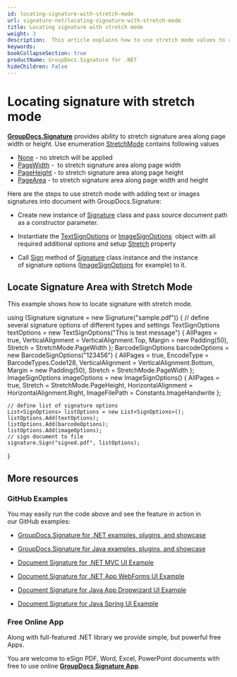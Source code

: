 ```yaml
---
id: locating-signature-with-stretch-mode
url: signature-net/locating-signature-with-stretch-mode
title: Locating signature with stretch mode
weight: 3
description:  This article explains how to use stretch mode values to adjust signature area positions on document page with GroupDocs.Signature API.
keywords: 
bookCollapseSection: true
productName: GroupDocs.Signature for .NET
hideChildren: False
---
```


# Locating signature with stretch mode

[**GroupDocs.Signature**](https://products.groupdocs.com/signature/net) provides ability to stretch signature area along page width or height. Use enumeration [StretchMode](https://apireference.groupdocs.com/net/signature/groupdocs.signature.domain/stretchmode) contains following values

*   [None](https://apireference.groupdocs.com/net/signature/groupdocs.signature.domain/stretchmode) - no stretch will be applied
*   [PageWidth](https://apireference.groupdocs.com/net/signature/groupdocs.signature.domain/stretchmode) -  to stretch signature area along page width
*   [PageHeight](https://apireference.groupdocs.com/net/signature/groupdocs.signature.domain/stretchmode) - to stretch signature area along page height
*   [PageArea](https://apireference.groupdocs.com/net/signature/groupdocs.signature.domain/stretchmode) - to stretch signature area along page width and height

Here are the steps to use stretch mode with adding text or images signatures into document with GroupDocs.Signature:

*   Create new instance of [Signature](https://apireference.groupdocs.com/net/signature/groupdocs.signature/signature) class and pass source document path as a constructor parameter.
    
*   Instantiate the [TextSignOptions](https://apireference.groupdocs.com/net/signature/groupdocs.signature.options/textsignoptions) or [ImageSignOptions](https://apireference.groupdocs.com/net/signature/groupdocs.signature.options/imagesignoptions)  object with all required additional options and setup [Stretch](https://apireference.groupdocs.com/net/signature/groupdocs.signature.options/imagesignoptions/properties/stretch) property  
    
*   Call [Sign](https://apireference.groupdocs.com/net/signature/groupdocs.signature/signature/methods/sign) method of [Signature](https://apireference.groupdocs.com/net/signature/groupdocs.signature/signature) class instance and the instance of signature options ([ImageSignOptions](https://apireference.groupdocs.com/net/signature/groupdocs.signature.options/imagesignoptions) for example) to it.
    

## Locate Signature Area with Stretch Mode

This example shows how to locate signature with stretch mode.

using (Signature signature = new Signature("sample.pdf"))
{
    // define several signature options of different types and settings
    TextSignOptions textOptions = new TextSignOptions("This is test message")
    {
        AllPages = true,
        VerticalAlignment = VerticalAlignment.Top,
        Margin = new Padding(50),
        Stretch = StretchMode.PageWidth
    };
    BarcodeSignOptions barcodeOptions = new BarcodeSignOptions("123456")
    {
        AllPages = true,
        EncodeType = BarcodeTypes.Code128,
        VerticalAlignment = VerticalAlignment.Bottom,
        Margin = new Padding(50),
        Stretch = StretchMode.PageWidth
    };
    ImageSignOptions imageOptions = new ImageSignOptions()
    {
        AllPages = true,
        Stretch = StretchMode.PageHeight,
        HorizontalAlignment = HorizontalAlignment.Right,
        ImageFilePath = Constants.ImageHandwrite
    };
    
    // define list of signature options
    List<SignOptions> listOptions = new List<SignOptions>();
    listOptions.Add(textOptions);
    listOptions.Add(barcodeOptions);
    listOptions.Add(imageOptions);
    // sign document to file
    signature.Sign("signed.pdf", listOptions);
}

## More resources

### GitHub Examples 

You may easily run the code above and see the feature in action in our GitHub examples:

*   [GroupDocs.Signature for .NET examples, plugins, and showcase](https://github.com/groupdocs-signature/GroupDocs.Signature-for-.NET)
    
*   [GroupDocs.Signature for Java examples, plugins, and showcase](https://github.com/groupdocs-signature/GroupDocs.Signature-for-Java)
    
*   [Document Signature for .NET MVC UI Example](https://github.com/groupdocs-signature/GroupDocs.Signature-for-.NET-MVC) 
    
*   [Document Signature for .NET App WebForms UI Example](https://github.com/groupdocs-signature/GroupDocs.Signature-for-.NET-WebForms)
    
*   [Document Signature for Java App Dropwizard UI Example](https://github.com/groupdocs-signature/GroupDocs.Signature-for-Java-Dropwizard)
    
*   [Document Signature for Java Spring UI Example](https://github.com/groupdocs-signature/GroupDocs.Signature-for-Java-Spring)
    

### Free Online App 

Along with full-featured .NET library we provide simple, but powerful free Apps.

You are welcome to eSign PDF, Word, Excel, PowerPoint documents with free to use online **[GroupDocs Signature App](https://products.groupdocs.app/signature)**.

